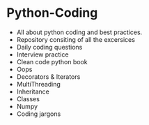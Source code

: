 # Python-Coding
- All about python coding and best practices.
- Repository consiting of all the excersices 
- Daily coding questions
- Interview practice
- Clean code python book
- Oops
- Decorators & Iterators
- MultiThreading
- Inheritance
- Classes
- Numpy
- Coding jargons
